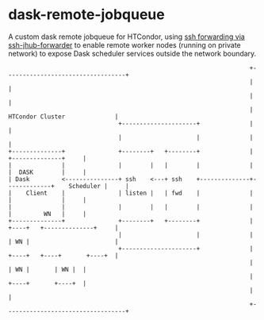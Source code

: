 <!--
 Copyright (c) 2021 dciangot

 This software is released under the MIT License.
 https://opensource.org/licenses/MIT
-->

# dask-remote-jobqueue

A custom dask remote jobqueue for HTCondor, using [ssh forwarding via ssh-jhub-forwarder](https://github.com/comp-dev-cms-ita/ssh-jhub-forwarder) to enable remote worker nodes (running on private network) to expose Dask scheduler services outside the network boundary.

```text
                                                                    +----------------------------------+
                                                                    |                                  |
                                                                    |                                  |
                                                                    |    HTCondor Cluster              |
                               +---------------------+              |                                  |
                               |                     |              |                                  |
+--------------+               +--------+   +--------+              |             +--------------+     |
|              |               |        |   |        |              |             |  DASK        |     |
| Dask         <---------------+ ssh    <---+ ssh    +--------------+-------------+    Scheduler |     |
|    Client    |               | listen |   | fwd    |              |             |              |     |
|              |               |        |   |        |              |             |         WN   |     |
+--------------+               +--------+   +--------+              |    +----+   +--------------+     |
                               |                     |              |    | WN |                        |
                               +---------------------+              |    +----+   +----+       +----+  |
                                                                    |             | WN |       | WN |  |
                                                                    |             +----+       +----+  |
                                                                    |                                  |
                                                                    +----------------------------------+
``` 
